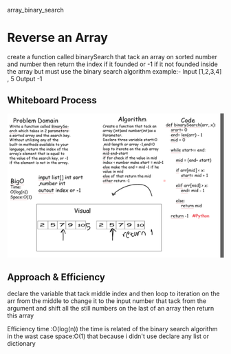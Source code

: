 array_binary_search
# Reverse an Array
 create a function called binarySearch that
 tack an array on sorted number and number then return the index if it founded or -1 if it not founded inside the array but must use the binary search algorithm 
  example:- 
  Input [1,2,3,4] , 5
  Output -1


## Whiteboard Process
![image](binarySearch.png)

## Approach & Efficiency
declare the variable that tack middle index and then loop to iteration on the arr from the middle 
to change it to the input number that tack from the argument and shift all the still numbers on the last of an array then return this array 

Efficiency
time :O(log(n)) the time is related of the binary search algorithm in the wast  case 
space:O(1) that because i didn't use declare any list or dictionary 